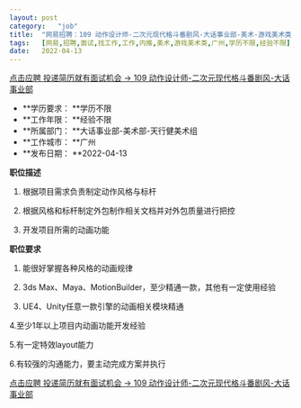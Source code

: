 ```yaml
---
layout:	post
category:	"job"
title:	"网易招聘：109 动作设计师-二次元现代格斗番剧风-大话事业部-美术-游戏美术类-广州学历不限经验不限"
tags:	[网易,招聘,面试,找工作,工作,内推,美术,游戏美术类,广州,学历不限,经验不限]
date:	2022-04-13
---
```


[点击应聘 投递简历就有面试机会 ->  109 动作设计师-二次元现代格斗番剧风-大话事业部](http://mobile.bole.netease.com/bole/boleDetail?id=33659&employeeId=346f03c3cda5f04c&key=all)



- **学历要求： **学历不限
- **工作年限： **经验不限
- **所属部门： **大话事业部-美术部-天行健美术组
- **工作城市： **广州
- **发布日期： **2022-04-13



**职位描述**

1. 根据项目需求负责制定动作风格与标杆

2. 根据风格和标杆制定外包制作相关文档并对外包质量进行把控

3. 开发项目所需的动画功能





**职位要求**

1. 能很好掌握各种风格的动画规律

2. 3ds Max、Maya、MotionBuilder，至少精通一款，其他有一定使用经验

3. UE4、Unity任意一款引擎的动画相关模块精通

4.至少1年以上项目内动画功能开发经验

5.有一定特效layout能力

6.有较强的沟通能力，要主动完成方案并执行





[点击应聘 投递简历就有面试机会 ->  109 动作设计师-二次元现代格斗番剧风-大话事业部](http://mobile.bole.netease.com/bole/boleDetail?id=33659&employeeId=346f03c3cda5f04c&key=all)